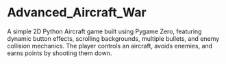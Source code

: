 # Advanced_Aircraft_War
A simple 2D Python Aircraft game built using Pygame Zero, featuring dynamic button effects, scrolling backgrounds, multiple bullets, and enemy collision mechanics. The player controls an aircraft, avoids enemies, and earns points by shooting them down.
